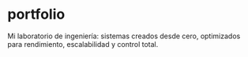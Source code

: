 # portfolio
Mi laboratorio de ingeniería: sistemas creados desde cero, optimizados para rendimiento, escalabilidad y control total.
